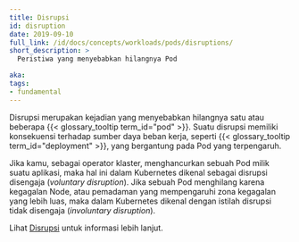 ```yaml
---
title: Disrupsi
id: disruption
date: 2019-09-10
full_link: /id/docs/concepts/workloads/pods/disruptions/
short_description: >
  Peristiwa yang menyebabkan hilangnya Pod

aka:
tags:
- fundamental
---
```

Disrupsi merupakan kejadian yang menyebabkan hilangnya satu atau beberapa {{< glossary_tooltip term_id="pod" >}}. Suatu disrupsi memiliki konsekuensi terhadap sumber daya beban kerja, seperti {{< glossary_tooltip term_id="deployment" >}}, yang bergantung pada Pod yang terpengaruh.

<!--more-->

Jika kamu, sebagai operator klaster, menghancurkan sebuah Pod milik suatu aplikasi, maka hal ini dalam Kubernetes dikenal sebagai disrupsi disengaja (_voluntary disruption_). Jika sebuah Pod menghilang karena kegagalan Node, atau pemadaman yang mempengaruhi zona kegagalan yang lebih luas, maka dalam Kubernetes dikenal dengan istilah disrupsi tidak disengaja (_involuntary disruption_).

Lihat [Disrupsi](/id/docs/concepts/workloads/pods/disruptions/) untuk informasi lebih lanjut.
